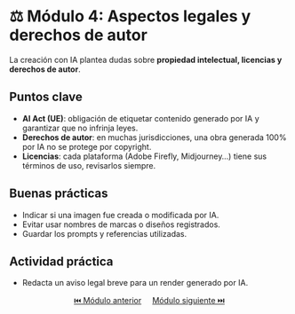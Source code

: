# ⚖️ Módulo 4: Aspectos legales y derechos de autor

La creación con IA plantea dudas sobre **propiedad intelectual, licencias y derechos de autor**.

## Puntos clave
- **AI Act (UE)**: obligación de etiquetar contenido generado por IA y garantizar que no infrinja leyes.
- **Derechos de autor**: en muchas jurisdicciones, una obra generada 100% por IA no se protege por copyright.
- **Licencias**: cada plataforma (Adobe Firefly, Midjourney…) tiene sus términos de uso, revisarlos siempre.

## Buenas prácticas
- Indicar si una imagen fue creada o modificada por IA.
- Evitar usar nombres de marcas o diseños registrados.
- Guardar los prompts y referencias utilizadas.

## Actividad práctica
- Redacta un aviso legal breve para un render generado por IA.

<p align="center">
  <a href="https://hugocnl11.github.io/Formacion-interna-Navima/oficina_avanzado/modulo_3.html">⏮️ Módulo anterior</a> &nbsp;&nbsp;&nbsp;
  <a href="https://hugocnl11.github.io/Formacion-interna-Navima/oficina_avanzado/modulo_5.html">Módulo siguiente ⏭️</a>
</p>